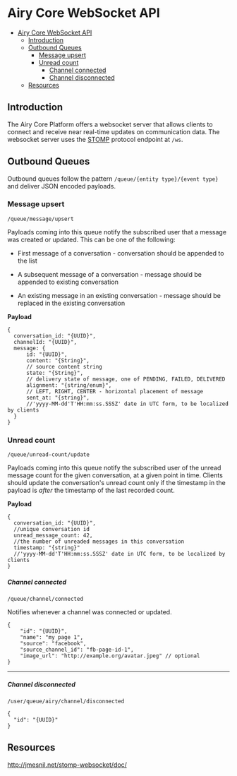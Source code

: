 # Airy Core WebSocket API

- [Airy Core WebSocket API](#airy-core-websocket-api)
  - [Introduction](#introduction)
  - [Outbound Queues](#outbound-queues)
    - [Message upsert](#message-upsert)
    - [Unread count](#unread-count)
        - [Channel connected](#channel-connected)
        - [Channel disconnected](#channel-disconnected)
  - [Resources](#resources)


## Introduction

The Airy Core Platform offers a websocket server that allows clients to connect
and receive near real-time updates on communication data. The websocket server
uses the
[STOMP](https://en.wikipedia.org/wiki/Streaming_Text_Oriented_Messaging_Protocol)
protocol endpoint at `/ws`.

## Outbound Queues

Outbound queues follow the pattern `/queue/{entity type}/{event type}` and
deliver JSON encoded payloads.

### Message upsert

`/queue/message/upsert`

Payloads coming into this queue notify the subscribed user that a message was
created or updated. This can be one of the following:

- First message of a conversation - conversation should be appended to the list

- A subsequent message of a conversation - message should be appended to
  existing conversation

- An existing message in an existing conversation - message should be replaced
  in the existing conversation


**Payload**

```json5
{
  conversation_id: "{UUID}",
  channelId: "{UUID}",
  message: {
      id: "{UUID}",
      content: "{String}",
      // source content string
      state: "{String}",
      // delivery state of message, one of PENDING, FAILED, DELIVERED
      alignment: "{string/enum}",
      // LEFT, RIGHT, CENTER - horizontal placement of message
      sent_at: "{string}",
      //'yyyy-MM-dd'T'HH:mm:ss.SSSZ' date in UTC form, to be localized by clients
  }
}
```

### Unread count

`/queue/unread-count/update`

Payloads coming into this queue notify the subscribed user of the unread message
count for the given conversation, at a given point in time. Clients should
update the conversation's unread count only if the timestamp in the payload is
_after_ the timestamp of the last recorded count.


**Payload**

```json5
{
  conversation_id: "{UUID}",
  //unique conversation id
  unread_message_count: 42,
  //the number of unreaded messages in this conversation
  timestamp: "{string}"
  //'yyyy-MM-dd'T'HH:mm:ss.SSSZ' date in UTC form, to be localized by clients
}
```


##### Channel connected

`/queue/channel/connected`

Notifies whenever a channel was connected or updated.

```json5
{
    "id": "{UUID}",
    "name": "my page 1",
    "source": "facebook",
    "source_channel_id": "fb-page-id-1",
    "image_url": "http://example.org/avatar.jpeg" // optional
}
```

------

##### Channel disconnected

`/user/queue/airy/channel/disconnected`

```json5
{
  "id": "{UUID}"
}
```


## Resources

http://jmesnil.net/stomp-websocket/doc/
